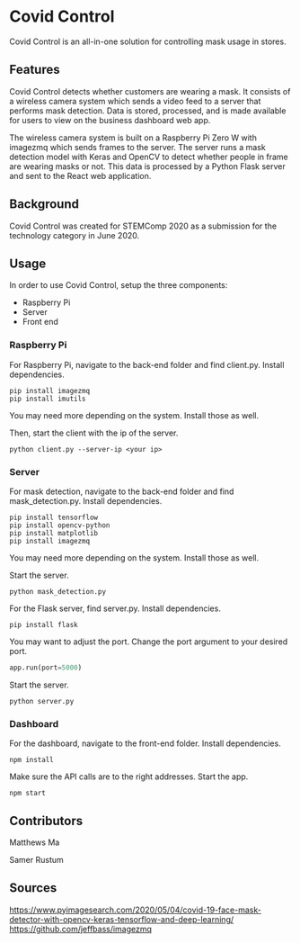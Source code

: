 # Covid Control

Covid Control is an all-in-one solution for controlling mask usage in stores.

## Features

Covid Control detects whether customers are wearing a mask. It consists of a wireless camera system which sends a video feed to a server that performs mask detection. Data is stored, processed, and is made available for users to view on the business dashboard web app.

The wireless camera system is built on a Raspberry Pi Zero W with imagezmq which sends frames to the server. The server runs a mask detection model with Keras and OpenCV to detect whether people in frame are wearing masks or not. This data is processed by a Python Flask server and sent to the React web application.

## Background

Covid Control was created for STEMComp 2020 as a submission for the technology category in June 2020.

## Usage

In order to use Covid Control, setup the three components:
- Raspberry Pi
- Server
- Front end

### Raspberry Pi
For Raspberry Pi, navigate to the back-end folder and find client.py. Install dependencies.

```
pip install imagezmq
pip install imutils
```

You may need more depending on the system. Install those as well.

Then, start the client with the ip of the server.

```
python client.py --server-ip <your ip>
```

### Server
For mask detection, navigate to the back-end folder and find mask_detection.py. Install dependencies.
```
pip install tensorflow
pip install opencv-python
pip install matplotlib
pip install imagezmq
```
You may need more depending on the system. Install those as well.

Start the server.

```
python mask_detection.py
```

For the Flask server, find server.py. Install dependencies.

```
pip install flask
```

You may want to adjust the port. Change the port argument to your desired port.

```python
app.run(port=5000)
```

Start the server.
```
python server.py
```

### Dashboard
For the dashboard, navigate to the front-end folder. Install dependencies.
```
npm install
```

Make sure the API calls are to the right addresses. Start the app.
```
npm start
```

## Contributors
Matthews Ma

Samer Rustum

## Sources
https://www.pyimagesearch.com/2020/05/04/covid-19-face-mask-detector-with-opencv-keras-tensorflow-and-deep-learning/
https://github.com/jeffbass/imagezmq
